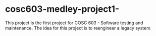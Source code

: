 # cosc603-medley-project1-
This project is the first project for COSC 603 - Software testing and maintenance.  The idea for this project is to reengineer a legacy system.
